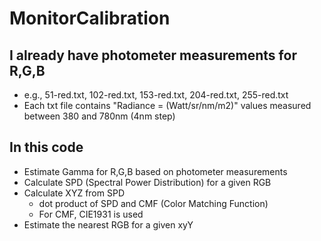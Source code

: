 # MonitorCalibration

## I already have photometer measurements for R,G,B
- e.g., 51-red.txt, 102-red.txt, 153-red.txt, 204-red.txt, 255-red.txt
- Each txt file contains "Radiance = (Watt/sr/nm/m2)" values measured between 380 and 780nm (4nm step)

## In this code
- Estimate Gamma for R,G,B based on photometer measurements
- Calculate SPD (Spectral Power Distribution) for a given RGB
- Calculate XYZ from SPD
   - dot product of SPD and CMF (Color Matching Function)
   - For CMF, CIE1931 is used
- Estimate the nearest RGB for a given xyY
